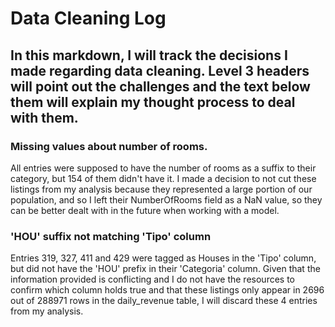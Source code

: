 # Data Cleaning Log
## In this markdown, I will track the decisions I made regarding data cleaning. Level 3 headers will point out the challenges and the text below them will explain my thought process to deal with them.

### Missing values about number of rooms.
All entries were supposed to have the number of rooms as a suffix to their category, but 154 of them didn't have it. I made a decision to not cut these listings from my analysis because they represented a large portion of our population, and so I left their NumberOfRooms field as a NaN value, so they can be better dealt with in the future when working with a model.

### 'HOU' suffix not matching 'Tipo' column
Entries 319, 327, 411 and 429 were tagged as Houses in the 'Tipo' column, but did not have the 'HOU' prefix in their 'Categoria' column. Given that the information provided is conflicting and I do not have the resources to confirm which column holds true and that these listings only appear in 2696 out of 288971 rows in the daily_revenue table, I will discard these 4 entries from my analysis.